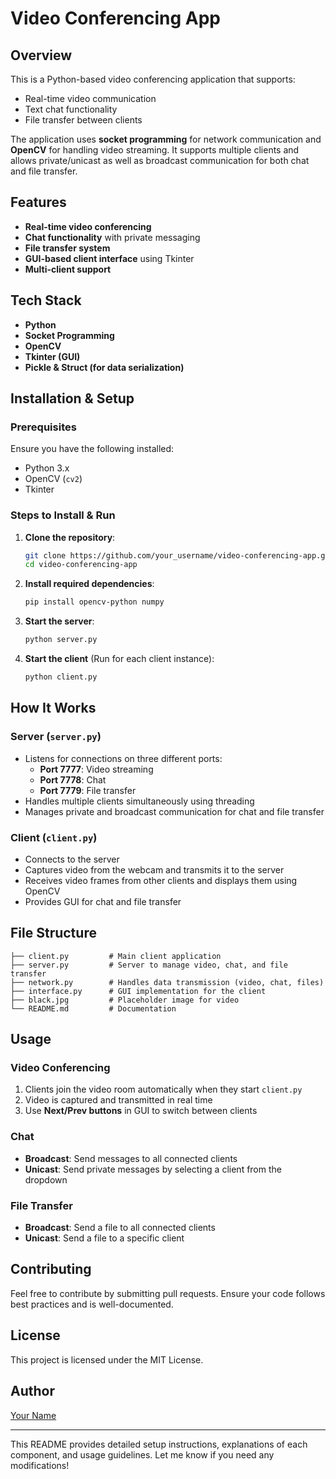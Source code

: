 # Video Conferencing App

## Overview
This is a Python-based video conferencing application that supports:
- Real-time video communication
- Text chat functionality
- File transfer between clients

The application uses **socket programming** for network communication and **OpenCV** for handling video streaming. It supports multiple clients and allows private/unicast as well as broadcast communication for both chat and file transfer.

## Features
- **Real-time video conferencing**
- **Chat functionality** with private messaging
- **File transfer system**
- **GUI-based client interface** using Tkinter
- **Multi-client support**

## Tech Stack
- **Python**
- **Socket Programming**
- **OpenCV**
- **Tkinter (GUI)**
- **Pickle & Struct (for data serialization)**

## Installation & Setup

### Prerequisites
Ensure you have the following installed:
- Python 3.x
- OpenCV (`cv2`)
- Tkinter

### Steps to Install & Run
1. **Clone the repository**:
   ```bash
   git clone https://github.com/your_username/video-conferencing-app.git
   cd video-conferencing-app
   ```
2. **Install required dependencies**:
   ```bash
   pip install opencv-python numpy
   ```
3. **Start the server**:
   ```bash
   python server.py
   ```
4. **Start the client** (Run for each client instance):
   ```bash
   python client.py
   ```

## How It Works
### Server (`server.py`)
- Listens for connections on three different ports:
  - **Port 7777**: Video streaming
  - **Port 7778**: Chat
  - **Port 7779**: File transfer
- Handles multiple clients simultaneously using threading
- Manages private and broadcast communication for chat and file transfer

### Client (`client.py`)
- Connects to the server
- Captures video from the webcam and transmits it to the server
- Receives video frames from other clients and displays them using OpenCV
- Provides GUI for chat and file transfer

## File Structure
```
├── client.py         # Main client application
├── server.py         # Server to manage video, chat, and file transfer
├── network.py        # Handles data transmission (video, chat, files)
├── interface.py      # GUI implementation for the client
├── black.jpg         # Placeholder image for video
└── README.md         # Documentation
```

## Usage
### Video Conferencing
1. Clients join the video room automatically when they start `client.py`
2. Video is captured and transmitted in real time
3. Use **Next/Prev buttons** in GUI to switch between clients

### Chat
- **Broadcast**: Send messages to all connected clients
- **Unicast**: Send private messages by selecting a client from the dropdown

### File Transfer
- **Broadcast**: Send a file to all connected clients
- **Unicast**: Send a file to a specific client

## Contributing
Feel free to contribute by submitting pull requests. Ensure your code follows best practices and is well-documented.

## License
This project is licensed under the MIT License.

## Author
[Your Name](https://github.com/your_username)

---
This README provides detailed setup instructions, explanations of each component, and usage guidelines. Let me know if you need any modifications!

